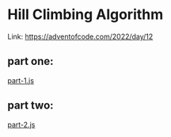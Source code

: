 # Hill Climbing Algorithm

Link: https://adventofcode.com/2022/day/12

## part one:
[part-1.js](part-1.js)

## part two:
[part-2.js](part-2.js)
